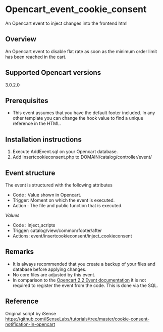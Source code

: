 # Opencart_event_cookie_consent
An Opencart event to inject changes into the frontend html

## Overview
An Opencart event to disable flat rate as soon as the minimum order limit has been reached in the cart.

## Supported Opencart versions
3.0.2.0

## Prerequisites
- This event assumes that you have the default footer included. In any other template you can change the hook value to find a unique reference in the HTML.

## Installation instructions
1. Execute AddEvent.sql on your Opencart database.
2. Add insertcookieconsent.php to DOMAIN/catalog/controller/event/

## Event structure
The event is structured with the following attributes
* Code   : Value shown in Opencart.
* Trigger: Moment on which the event is executed.
* Action : The file and public function that is executed.

*Values*
* Code   : inject_scripts
* Trigger: catalog/view/common/footer/after
* Actions: event/insertcookieconsent/inject_cookieconsent

## Remarks
- It is always recommended that you create a backup of your files and database before applying changes.
- No core files are adjusted by this event.
- In comparison to the [Opencart 2.2 Event documentation](https://github.com/opencart/opencart/wiki/Events-System) it is not required to register the event from the code. This is done via the SQL.

## Reference
Original script by iSense https://github.com/iSenseLabs/tutorials/tree/master/cookie-consent-notification-in-opencart

